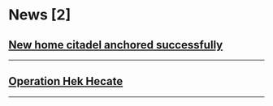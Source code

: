 # News [2]

## [New home citadel anchored successfully](/citadel_anchored.md)

---------

## [Operation Hek Hecate ](/operation_hek_hecate.md)

---------

